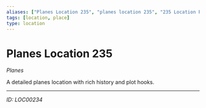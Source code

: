 ```yaml
---
aliases: ["Planes Location 235", "planes location 235", "235 Location Planes"]
tags: [location, place]
type: location
---
```


# Planes Location 235

*Planes*

A detailed planes location with rich history and plot hooks.

---
*ID: LOC00234*